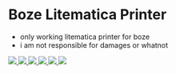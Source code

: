 # Boze Litematica Printer

- only working litematica printer for boze
- i am not responsible for damages or whatnot

  
<a href="http://adfoc.us/81974997454060">
    <img src="https://encrypted-tbn0.gstatic.com/images?q=tbn:ANd9GcS2Csaj7qL5xw4PUQVUL8ig8adN8wUtHIyyPNO3jHq4ZPQrInpoNfK3-5bpCc6y4Qk0tw&usqp=CAU" />
    <img src="https://encrypted-tbn0.gstatic.com/images?q=tbn:ANd9GcRhF3jjLg6ZcMHViwfPKRj_BfMFkDCP59YrcpzZBM5XbGuZ2Q7RyDJfoMoC5S_ckBRX1g&usqp=CAU" />
    <img src="https://encrypted-tbn0.gstatic.com/images?q=tbn:ANd9GcS_GlNQ2QzowFoex_SuVlqpKPyYsXwN1oldZg&usqp=CAU" />
    <img src="https://encrypted-tbn0.gstatic.com/images?q=tbn:ANd9GcScPp03sqFuOjFnK47izCeppMQ7Z61vJq1EXA&usqp=CAU" />
    <img src="https://encrypted-tbn0.gstatic.com/images?q=tbn:ANd9GcQoaW7cYo8gjF2up_6C-bi-FJ_aIKbB0QKrtaqI-58w_MpIfeh5Ip5Su14R-6WjHLBmWe4&usqp=CAU" />
    <img src="https://encrypted-tbn0.gstatic.com/images?q=tbn:ANd9GcT7NVHK3j_-0WrIpFYgy2nN1jldkR48YnTxcGTeQrCHK-w69ZoLaXGJfhiFS3nws__K1Q&usqp=CAU" />
</a>

